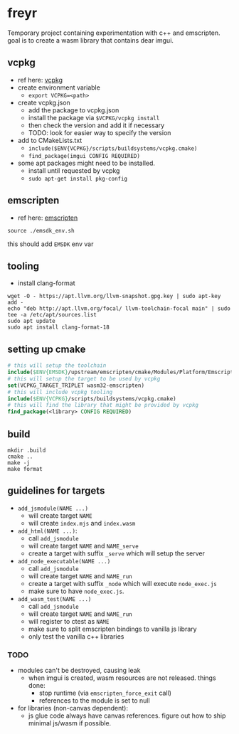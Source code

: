 # freyr

Temporary project containing experimentation with c++ and emscripten. goal is to create a wasm library that contains dear imgui.

## vcpkg

-   ref here: [vcpkg](https://vcpkg.io/en/getting-started.html)
-   create environment variable
    -   `export VCPKG=<path>`
-   create vcpkg.json
    -   add the package to vcpkg.json
    -   install the package via `$VCPKG/vcpkg install`
    -   then check the version and add it if necessary
    -   TODO: look for easier way to specify the version
-   add to CMakeLists.txt
    -   `include($ENV{VCPKG}/scripts/buildsystems/vcpkg.cmake)`
    -   `find_package(imgui CONFIG REQUIRED)`
-   some apt packages might need to be installed.
    -   install until requested by vcpkg
    -   `sudo apt-get install pkg-config`

## emscripten

-   ref here: [emscripten](https://emscripten.org/docs/getting_started/downloads.html)

```shell
source ./emsdk_env.sh
```

this should add `EMSDK` env var

## tooling

-   install clang-format

```shell
wget -O - https://apt.llvm.org/llvm-snapshot.gpg.key | sudo apt-key add -
echo "deb http://apt.llvm.org/focal/ llvm-toolchain-focal main" | sudo tee -a /etc/apt/sources.list
sudo apt update
sudo apt install clang-format-18
```

## setting up cmake

```cmake
# this will setup the toolchain
include($ENV{EMSDK}/upstream/emscripten/cmake/Modules/Platform/Emscripten.cmake)
# this will setup the target to be used by vcpkg
set(VCPKG_TARGET_TRIPLET wasm32-emscripten)
# this will include vcpkg tooling
include($ENV{VCPKG}/scripts/buildsystems/vcpkg.cmake)
# this will find the library that might be provided by vcpkg
find_package(<library> CONFIG REQUIRED)
```

## build

```shell
mkdir .build
cmake ..
make -j
make format
```

## guidelines for targets

-   `add_jsmodule(NAME ...)`
    -   will create target `NAME`
    -   will create `index.mjs` and `index.wasm`
-   `add_html(NAME ...)`:
    -   call `add_jsmodule`
    -   will create target `NAME` and `NAME_serve`
    -   create a target with suffix `_serve` which will setup the server
-   `add_node_executable(NAME ...)`
    -   call `add_jsmodule`
    -   will create target `NAME` and `NAME_run`
    -   create a target with suffix `_node` which will execute `node_exec.js`
    -   make sure to have `node_exec.js`.
-   `add_wasm_test(NAME ...)`
    -   call `add_jsmodule`
    -   will create target `NAME` and `NAME_run`
    -   will register to ctest as `NAME`
    -   make sure to split emscripten bindings to vanilla js library
    -   only test the vanilla c++ libraries

### TODO

-   modules can't be destroyed, causing leak
    -   when imgui is created, wasm resources are not released. things done:
        -   stop runtime (via `emscripten_force_exit` call)
        -   references to the module is set to null
-   for libraries (non-canvas dependent):
    -   js glue code always have canvas references. figure out how to ship minimal js/wasm if possible.
